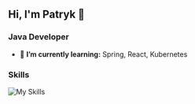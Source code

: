 ## Hi, I'm Patryk 👋
### Java Developer

- 🌱 <b>I’m currently learning:</b> Spring, React, Kubernetes

### Skills
![My Skills](https://skillicons.dev/icons?i=java,spring,react,mysql,postgres,docker)

###

